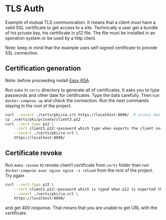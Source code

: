 # TLS Auth

Example of mutual TLS communication. It means that a client must have a valid SSL certificate to
get access to a site. Technically a user get a bundle of his private key, his certificate in p12
file. The file must be installed in an operation system or be used by a http client.

Note: keep in mind that the example uses self-signed certificate to provide SSL connection.

## Certification generation

Note: before proceeding install [Easy RSA](https://github.com/OpenVPN/easy-rsa)

Run `make` in `certs` directory to generate all of certificates. It asks you to type passwords and
other date for certificates. Type the data carefully. Then run `docker-compose up` and check the
connection. Run the next commands staying in the root of the project.

```bash
curl --cacert ./certs/pki/ca.crt https://localhost:8090/  # access denied
cp ./certs/pki/private/client3.p12 .
curl --cert-type p12 \
    --cert client1.p12:<password which type when exports the client certificate> \
    --cacert ./certs/pki/ca.crt \
    https://localhost:8090/
```

## Certificate revoke

Run `make revoke` to revoke client1 certificate from `certs` folder then run
`docker-compose exec nginx nginx -s reload` from the root of the project. Try again

```bash
curl --cert-type p12 \
    --cert client1.p12:<password which is typed when p12 is exported the client certificate> \
    --cacert ./certs/pki/ca.crt \
    https://localhost:8090/
```

and get 400 response. That means that you are unable to get URL with the certificate.
